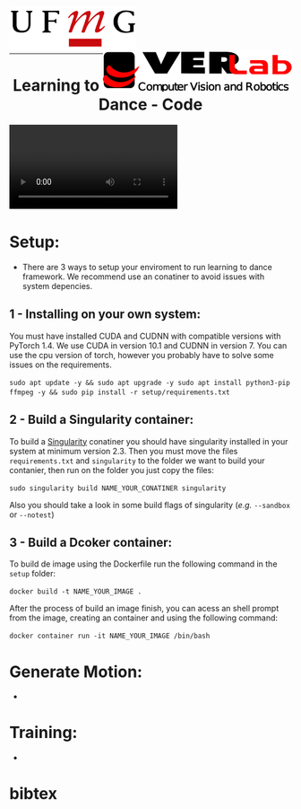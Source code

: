 <link rel="stylesheet" type="./docs/assets/style.css" media="all" href="URL" />

<img align="left" width="auto" height="75" src="./docs/assets/ufmg.png">
<img align="right" width="auto" height="75" src="./docs/assets/verlab.png">
<br/>
<br/>
<br/>
<br/>
<hr>

<h1 align="center"> <b>Learning to Dance - Code </b></h1>

<video align="center" width="auto" controls>
  <source src="./docs/assets/learning_to_dance.mp4" type="video/mp4">
</video>


# Setup:

* There are 3 ways to setup your enviroment to run learning to dance framework. We recommend use an conatiner to avoid issues with system depencies.
## 1 - Installing on your own system:
  You must have installed CUDA and CUDNN with compatible versions with PyTorch 1.4. We use CUDA in version 10.1 and CUDNN in version 7. You can use the cpu version of torch, however you probably have to solve some issues on the requirements.

  ```sudo apt update -y && sudo apt upgrade -y sudo apt install python3-pip ffmpeg -y && sudo pip install -r setup/requirements.txt```
## 2 - Build a Singularity container:
  To build a [Singularity](https://sylabs.io/docs/) conatiner you should have singularity installed in your system at minimum version 2.3. Then you must move the files ```requirements.txt``` and ```singularity``` to the folder we want to build your contanier, then run on the folder you just copy the files:

  ```sudo singularity build NAME_YOUR_CONATINER singularity```

  Also you should take a look in some build flags of singularity (_e.g._ ```--sandbox``` or ```--notest```)

## 3 - Build a Dcoker container:

  To build de image using the Dockerfile run the following command in the ```setup``` folder:

  ```docker build -t NAME_YOUR_IMAGE .```

  After the process of build an image finish, you can acess an shell prompt from the image, creating an container and using the following command:

  ```docker container run -it NAME_YOUR_IMAGE /bin/bash```

# Generate Motion:

* 

# Training:

* 

# bibtex